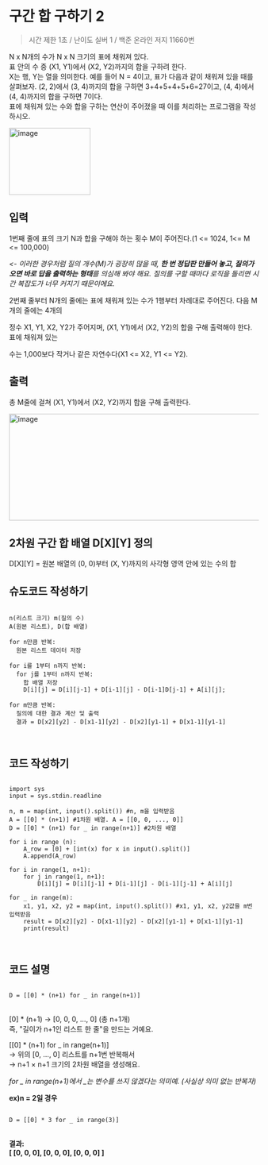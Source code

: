 구간 합 구하기 2
==============
> 시간 제한 1초 / 난이도 실버 1 / 백준 온라인 저지 11660번

N x N개의 수가 N x N 크기의 표에 채워져 있다.   
표 안의 수 중 (X1, Y1)에서 (X2, Y2)까지의 합을 구하려 한다.   
X는 행, Y는 열을 의미한다. 예를 들어 N = 4이고, 표가 다음과 같이 채워져 있을 때를 살펴보자. 
(2, 2)에서 (3, 4)까지의 합을 구하면 3+4+5+4+5+6=27이고, (4, 4)에서 (4, 4)까지의 합을 구하면 7이다.  
표에 채워져 있는 수와 합을 구하는 연산이 주어졌을 때 이를 처리하는 프로그램을 작성하시오.

<img width="164" height="135" alt="image" src="https://github.com/user-attachments/assets/fd1d3cf0-d8d2-48a5-8a1a-c4528619434e" />

입력
---------
1번째 줄에 표의 크기 N과 합을 구해야 하는 횟수 M이 주어진다.(1 <= 1024, 1<= M <= 100,000)   

*<- 이러한 경우처럼 질의 개수(M)가 굉장히 많을 때, **한 번 정답판 만들어 놓고, 질의가 오면 바로 답을 출력하는 형태**를 의심해 봐야 해요. 질의를 구할 때마다 로직을 돌리면 시간 복잡도가 너무 커지기 때문이에요.*  

2번째 줄부터 N개의 줄에는 표에 채워져 있는 수가 1행부터 차례대로 주어진다. 다음 M개의 줄에는 4개의 

정수 X1, Y1, X2, Y2가 주어지며, (X1, Y1)에서 (X2, Y2)의 합을 구해 출력해야 한다. 표에 채워져 있는

수는 1,000보다 작거나 같은 자연수다(X1 <= X2, Y1 <= Y2).  

출력
----------
총 M줄에 걸쳐 (X1, Y1)에서 (X2, Y2)까지 합을 구해 출력한다.

<img width="557" height="215" alt="image" src="https://github.com/user-attachments/assets/3176d714-f845-4364-b7e8-7058138862cb" />

2차원 구간 합 배열 D[X][Y] 정의
-----------
D[X][Y] = 원본 배열의 (0, 0)부터 (X, Y)까지의 사각형 영역 안에 있는 수의 합

슈도코드 작성하기
--------------------

<pre>
<code>
n(리스트 크기) m(질의 수)
A(원본 리스트), D(합 배열)

for n만큼 반복:
  원본 리스트 데이터 저장

for i를 1부터 n까지 반복:
  for j를 1부터 n까지 반복:
    합 배열 저장
    D[i][j] = D[i][j-1] + D[i-1][j] - D[i-1]D[j-1] + A[i][j];

for m만큼 반복:
  질의에 대한 결과 계산 및 출력
  결과 = D[x2][y2] - D[x1-1][y2] - D[x2][y1-1] + D[x1-1][y1-1]
  
</code>
</pre>

코드 작성하기
-------------------
<pre>
<code>
import sys
input = sys.stdin.readline

n, m = map(int, input().split()) #n, m을 입력받음
A = [[0] * (n+1)] #1차원 배열. A = [[0, 0, ..., 0]]
D = [[0] * (n+1) for _ in range(n+1)] #2차원 배열

for i in range (n):
    A_row = [0] + [int(x) for x in input().split()]
    A.append(A_row)

for i in range(1, n+1):
    for j in range(1, n+1):
        D[i][j] = D[i][j-1] + D[i-1][j] - D[i-1][j-1] + A[i][j]

for _ in range(m):
    x1, y1, x2, y2 = map(int, input().split()) #x1, y1, x2, y2값을 m번 입력받음
    result = D[x2][y2] - D[x1-1][y2] - D[x2][y1-1] + D[x1-1][y1-1]
    print(result)

</code>
</pre>

코드 설명
------------
<pre>
<code>
D = [[0] * (n+1) for _ in range(n+1)]
</code>
</pre>

[0] * (n+1) → [0, 0, 0, ..., 0] (총 n+1개)  
즉, "길이가 n+1인 리스트 한 줄"을 만드는 거예요.  

[[0] * (n+1) for _ in range(n+1)]  
→ 위의 [0, ..., 0] 리스트를 n+1번 반복해서  
→ n+1 × n+1 크기의 2차원 배열을 생성해요.  

*for _ in range(n+1)에서 _는 변수를 쓰지 않겠다는 의미예. (사실상 의미 없는 반복자)*  

**ex)n = 2일 경우**
<pre>
<code>
D = [[0] * 3 for _ in range(3)]
</code>
</pre>

**결과:**  
**[
 [0, 0, 0],
 [0, 0, 0],
 [0, 0, 0]
]**
